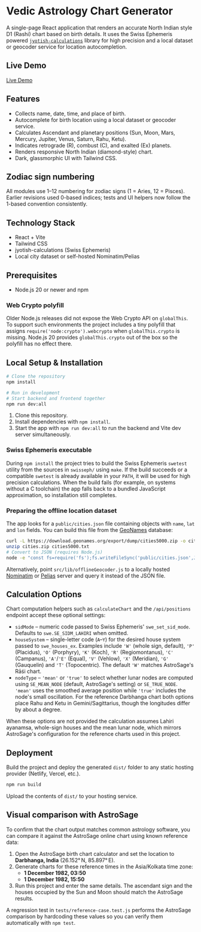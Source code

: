 # Vedic Astrology Chart Generator

A single-page React application that renders an accurate North Indian style D1 (Rashi) chart based on birth details. It uses the Swiss Ephemeris powered [`jyotish-calculations`](https://www.npmjs.com/package/jyotish-calculations) library for high precision and a local dataset or geocoder service for location autocompletion.

## Live Demo

[Live Demo](https://example.com) <!-- Replace with real demo URL when deployed -->

## Features

- Collects name, date, time, and place of birth.
- Autocomplete for birth location using a local dataset or geocoder service.
- Calculates Ascendant and planetary positions (Sun, Moon, Mars, Mercury, Jupiter, Venus, Saturn, Rahu, Ketu).
- Indicates retrograde (R), combust (C), and exalted (Ex) planets.
- Renders responsive North Indian (diamond-style) chart.
- Dark, glassmorphic UI with Tailwind CSS.

## Zodiac sign numbering

All modules use 1–12 numbering for zodiac signs (1 = Aries, 12 = Pisces).
Earlier revisions used 0-based indices; tests and UI helpers now follow the
1-based convention consistently.

## Technology Stack

- React + Vite
- Tailwind CSS
- jyotish-calculations (Swiss Ephemeris)
- Local city dataset or self-hosted Nominatim/Pelias

## Prerequisites

- Node.js 20 or newer and npm

### Web Crypto polyfill

Older Node.js releases did not expose the Web Crypto API on `globalThis`. To
support such environments the project includes a tiny polyfill that assigns
`require('node:crypto').webcrypto` when `globalThis.crypto` is missing. Node.js
20 provides `globalThis.crypto` out of the box so the polyfill has no effect
there.

## Local Setup & Installation

```bash
# Clone the repository
npm install

# Run in development
# Start backend and frontend together
npm run dev:all
```

1. Clone this repository.
2. Install dependencies with `npm install`.
3. Start the app with `npm run dev:all` to run the backend and Vite dev server simultaneously.

### Swiss Ephemeris executable

During `npm install` the project tries to build the Swiss Ephemeris `swetest`
utility from the sources in `swisseph/` using `make`. If the build succeeds or a
compatible `swetest` is already available in your `PATH`, it will be used for
high precision calculations. When the build fails (for example, on systems
without a C toolchain) the app falls back to a bundled JavaScript
approximation, so installation still completes.

### Preparing the offline location dataset

The app looks for a `public/cities.json` file containing objects with `name`, `lat` and `lon` fields. You can build this file from the [GeoNames](https://www.geonames.org/) database:

```bash
curl -L https://download.geonames.org/export/dump/cities5000.zip -o cities.zip
unzip cities.zip cities5000.txt
# Convert to JSON (requires Node.js)
node -e "const fs=require('fs');fs.writeFileSync('public/cities.json',JSON.stringify(fs.readFileSync('cities5000.txt','utf8').split('\\n').map(l=>l.split('\\t')).filter(l=>l[1]).map(l=>({name:l[1]+', '+l[8],lat:+l[4],lon:+l[5]}))))"
```

Alternatively, point `src/lib/offlineGeocoder.js` to a locally hosted [Nominatim](https://nominatim.org/) or [Pelias](https://pelias.io/) server and query it instead of the JSON file.

## Calculation Options

Chart computation helpers such as `calculateChart` and the `/api/positions` endpoint
accept these optional settings:

- `sidMode` – numeric code passed to Swiss Ephemeris' `swe_set_sid_mode`.
  Defaults to `swe.SE_SIDM_LAHIRI` when omitted.
- `houseSystem` – single-letter code (`A`–`Y`) for the desired house system
  passed to `swe_houses_ex`. Examples include `'W'` (whole sign, default), `'P'`
  (Placidus), `'O'` (Porphyry), `'K'` (Koch), `'R'` (Regiomontanus), `'C'`
  (Campanus), `'A'`/`'E'` (Equal), `'V'` (Vehlow), `'X'` (Meridian), `'G'`
  (Gauquelin) and `'T'` (Topocentric). The default `'W'` matches AstroSage's
  Rāśi chart.
- `nodeType` – `'mean'` or `'true'` to select whether lunar nodes are computed
  using `SE_MEAN_NODE` (default, AstroSage's setting) or `SE_TRUE_NODE`. `'mean'`
  uses the smoothed average position while `'true'` includes the node's small
  oscillation. For the reference Darbhanga chart both options place Rahu and
  Ketu in Gemini/Sagittarius, though the longitudes differ by about a degree.

When these options are not provided the calculation assumes Lahiri ayanamsa,
whole-sign houses and the mean lunar node, which mirrors AstroSage's
configuration for the reference charts used in this project.

## Deployment

Build the project and deploy the generated `dist/` folder to any static hosting provider (Netlify, Vercel, etc.).

```bash
npm run build
```

Upload the contents of `dist/` to your hosting service.

## Visual comparison with AstroSage

To confirm that the chart output matches common astrology software, you can
compare it against the AstroSage online chart using known reference data:

1. Open the AstroSage birth chart calculator and set the location to
   **Darbhanga, India** (26.152° N, 85.897° E).
2. Generate charts for these reference times in the Asia/Kolkata time zone:
   - **1 December 1982, 03:50**
   - **1 December 1982, 15:50**
3. Run this project and enter the same details. The ascendant sign and the
   houses occupied by the Sun and Moon should match the AstroSage results.

A regression test in `tests/reference-case.test.js` performs the AstroSage
comparison by hardcoding these values so you can verify them automatically with
`npm test`.

